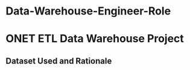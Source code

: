 # Data-Warehouse-Engineer-Role

<h1>ONET ETL Data Warehouse Project</h1>
<h2>Dataset Used and Rationale</h2>
